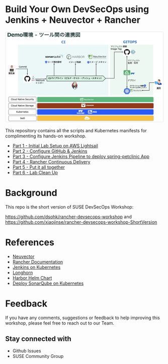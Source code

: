 # Build Your Own DevSecOps using Jenkins + Neuvector + Rancher

![SUSE Rancher - DevSecOps Scenario](./docs/overview.jpg)


This repository contains all the scripts and Kubernetes manifests for complimenting its hands-on workshop.

* [Part 1 - Initial Lab Setup on AWS Lightsail](./docs/part-1.md)
* [Part 2 - Configure GitHub & Jenkins](./docs/part-2.md)
* [Part 3 - Configure Jenkins Pipeline to deploy spring-petclinic App](./docs/part-3.md)
* [Part 4 - Rancher Continuous Delivery](./docs/part-4.md)
* [Part 5 - Put it all together](./docs/part-5.md)
* [Part 6 - Lab Clean Up](./docs/part-6.md)


# Background

This repo is the short version of SUSE DevSecOps Workshop:

https://github.com/dsohk/rancher-devsecops-workshop and
 https://github.com/xiaojinse/rancher-devsecops-workshop-ShortVersion


# References

* [Neuvector](https://open-docs.neuvector.com/)
* [Rancher Documentation](https://rancher.com/docs/)
* [Jenkins on Kubernetes](https://www.jenkins.io/doc/book/installing/kubernetes/)
* [Longhorn](https://longhorn.io/docs/1.1.1/)
* [Harbor Helm Chart](https://github.com/goharbor/harbor-helm)
* [Deploy SonarQube on Kubernetes](https://docs.sonarqube.org/latest/setup/sonarqube-on-kubernetes/)

# Feedback

If you have any comments, suggestions or feedback to help improving this workshop, please feel free to reach out to our Team.

## Stay connected with
- Github Issues
- SUSE Community Group

